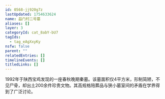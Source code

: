 ```yaml
---
id: 0568-jj920g7z
lastUpdated: 1754633624
name: 益门村二号墓
aliases: []
layer: 3
categoryId: cat_8abY-bU7
tagIds:
  - tag_eAgXxyKy
nsfw: false
parent: ""
relatedEntries: []
timelineEvents: []
titledLinks: []
---
```


1992年于陕西宝鸡发现的一座春秋晚期秦墓。该墓面积仅4平方米，形制简陋，不见尸骨，却出土200余件珍贵文物。其高规格陪葬品与狭小墓室间的矛盾在学界得到了广泛讨论。